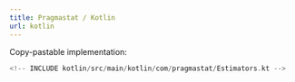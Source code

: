 ```yaml
---
title: Pragmastat / Kotlin
url: kotlin
---
```


Copy-pastable  implementation:

```kotlin
<!-- INCLUDE kotlin/src/main/kotlin/com/pragmastat/Estimators.kt -->
```